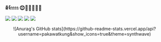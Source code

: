 ###  ดีจ้าาาา 😊🐱‍🏍🐱‍💻👋


![](https://github-profile-summary-cards.vercel.app/api/cards/profile-details?username=pakawatkung&theme=dracula)
![](http://github-profile-summary-cards.vercel.app/api/cards/repos-per-language?username=pakawatkung&theme=dracula)
![](http://github-profile-summary-cards.vercel.app/api/cards/most-commit-language?username=pakawatkung&theme=dracula)
![](http://github-profile-summary-cards.vercel.app/api/cards/stats?username=pakawatkung&theme=dracula)
![](http://github-profile-summary-cards.vercel.app/api/cards/productive-time?username=pakawatkung&theme=dracula&utcOffset=7)

<p align="center">
![Anurag's GitHub stats](https://github-readme-stats.vercel.app/api?username=pakawatkung&show_icons=true&theme=synthwave) 
</p>  

